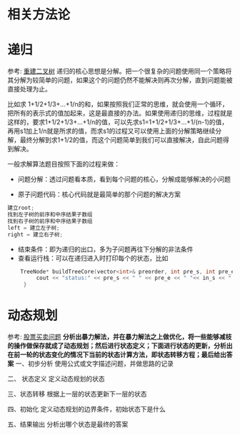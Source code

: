 <!--
 * @Author: baisichen
 * @Date: 2021-05-10 10:20:04
 * @LastEditTime: 2021-05-17 17:51:55
 * @LastEditors: baisichen
 * @Description: 
-->
# 相关方法论

# 递归
参考: [重建二叉树](剑指offer/07.重建二叉树)
递归的核心思想是分解。把一个很复杂的问题使用同一个策略将其分解为较简单的问题，如果这个的问题仍然不能解决则再次分解，直到问题能被直接处理为止。

比如求 1+1/2+1/3+...+1/n的和，如果按照我们正常的思维，就会使用一个循环，把所有的表示式的值加起来，这是最直接的办法。如果使用递归的思维，过程就是这样的，要求1+1/2+1/3+...+1/n的值，可以先求s1=1+1/2+1/3+...+1/(n-1)的值，再用s1加上1/n就是所求的值，而求s1的过程又可以使用上面的分解策略继续分解，最终分解到求1+1/2的值，而这个问题简单到我们可以直接解决，自此问题得到解决。

一般求解算法题目按照下面的过程来做：
- 问题分解：透过问题看本质，看到每个问题的核心，分解成能够解决的小问题

- 原子问题代码：核心代码就是最简单的那个问题的解决方案
``` cpp
建立root;
找到左子树的前序和中序结果子数组
找到右子树的前序和中序结果子数组
left = 建立左子树; 
right = 建立右子树;
```

- 结束条件：即为递归的出口，多为子问题再往下分解的非法条件
- 查看运行栈：可以在递归进入时打印每个的状态，比如
``` cpp
    TreeNode* buildTreeCore(vector<int>& preorder, int pre_s, int pre_e, vector<int>& inorder, int in_s, int in_e) { 
         cout << "status:" << pre_s << " " << pre_e << " "<< in_s << " "<< in_e<<endl;     
     }
```

# 动态规划
参考: [股票买卖问题](188.combination-sum-iv)
**分析出暴力解法，并在暴力解法之上做优化，将一些能够减枝的操作做保存就成了动态规划；然后进行状态定义；下面进行状态的更新，分析出在前一轮的状态变化的情况下当前的状态计算方法，即状态转移方程；最后给出答案**
一、初步分析
使用公式或文字描述问题，并做思路的记录

二、 状态定义
定义动态规划的状态

三、状态转移
根据上一层的状态更新下一层的状态

四、初始化
定义动态规划的边界条件，初始状态下是什么

五、结果输出
分析出哪个状态是最终的答案